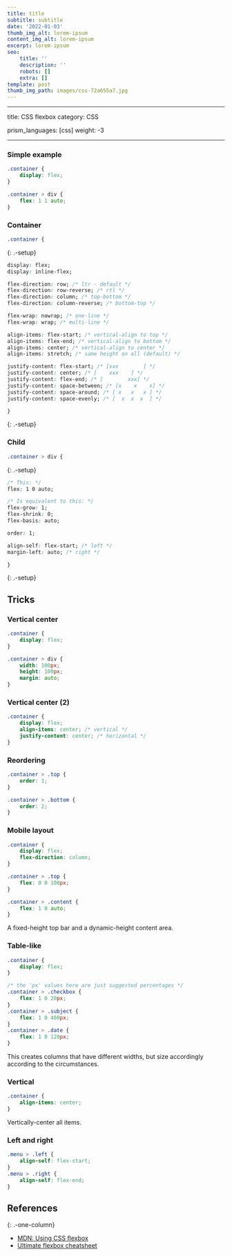 ```yaml
---
title: title
subtitle: subtitle
date: '2022-01-03'
thumb_img_alt: lorem-ipsum
content_img_alt: lorem-ipsum
excerpt: lorem-ipsum
seo:
    title: ''
    description: ''
    robots: []
    extra: []
template: post
thumb_img_path: images/css-72a655a7.jpg
---
```


---

title: CSS flexbox
category: CSS

prism_languages: [css]
weight: -3

---

### Simple example

```css
.container {
    display: flex;
}
```

```css
.container > div {
    flex: 1 1 auto;
}
```

### Container

```css
.container {
```

{: .-setup}

```css
display: flex;
display: inline-flex;
```

```css
flex-direction: row; /* ltr - default */
flex-direction: row-reverse; /* rtl */
flex-direction: column; /* top-bottom */
flex-direction: column-reverse; /* bottom-top */
```

```css
flex-wrap: nowrap; /* one-line */
flex-wrap: wrap; /* multi-line */
```

```css
align-items: flex-start; /* vertical-align to top */
align-items: flex-end; /* vertical-align to bottom */
align-items: center; /* vertical-align to center */
align-items: stretch; /* same height on all (default) */
```

```css
justify-content: flex-start; /* [xxx        ] */
justify-content: center; /* [    xxx    ] */
justify-content: flex-end; /* [        xxx] */
justify-content: space-between; /* [x    x    x] */
justify-content: space-around; /* [ x   x   x ] */
justify-content: space-evenly; /* [  x  x  x  ] */
```

```css
}
```

{: .-setup}

### Child

```css
.container > div {
```

{: .-setup}

```css
/* This: */
flex: 1 0 auto;

/* Is equivalent to this: */
flex-grow: 1;
flex-shrink: 0;
flex-basis: auto;
```

```css
order: 1;
```

```css
align-self: flex-start; /* left */
margin-left: auto; /* right */
```

```css
}
```

{: .-setup}

## Tricks

### Vertical center

```css
.container {
    display: flex;
}

.container > div {
    width: 100px;
    height: 100px;
    margin: auto;
}
```

### Vertical center (2)

```css
.container {
    display: flex;
    align-items: center; /* vertical */
    justify-content: center; /* horizontal */
}
```

### Reordering

```css
.container > .top {
    order: 1;
}

.container > .bottom {
    order: 2;
}
```

### Mobile layout

```css
.container {
    display: flex;
    flex-direction: column;
}

.container > .top {
    flex: 0 0 100px;
}

.container > .content {
    flex: 1 0 auto;
}
```

A fixed-height top bar and a dynamic-height content area.

### Table-like

```css
.container {
    display: flex;
}

/* the 'px' values here are just suggested percentages */
.container > .checkbox {
    flex: 1 0 20px;
}
.container > .subject {
    flex: 1 0 400px;
}
.container > .date {
    flex: 1 0 120px;
}
```

This creates columns that have different widths, but size accordingly according
to the circumstances.

### Vertical

```css
.container {
    align-items: center;
}
```

Vertically-center all items.

### Left and right

```css
.menu > .left {
    align-self: flex-start;
}
.menu > .right {
    align-self: flex-end;
}
```

## References

{: .-one-column}

-   [MDN: Using CSS flexbox](https://developer.mozilla.org/en-US/docs/Web/Guide/CSS/Flexible_boxes)
-   [Ultimate flexbox cheatsheet](http://www.sketchingwithcss.com/samplechapter/cheatsheet.html)

